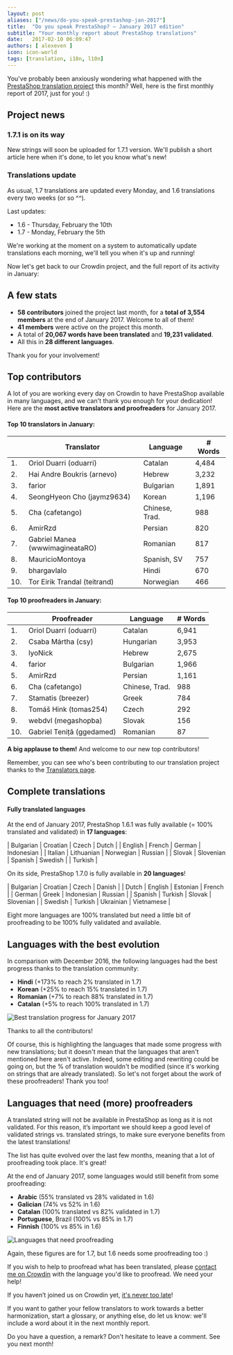```yaml
---
layout: post
aliases: ["/news/do-you-speak-prestashop-jan-2017"]
title:  "Do you speak PrestaShop? – January 2017 edition"
subtitle: "Your monthly report about PrestaShop translations"
date:   2017-02-10 06:09:47
authors: [ alexeven ]
icon: icon-world
tags: [translation, i18n, l10n]
---
```


You've probably been anxiously wondering what happened with the [PrestaShop translation project](https://crowdin.com/project/prestashop-official) this month? Well, here is the first monthly report of 2017, just for you! :)

## Project news


### 1.7.1 is on its way

New strings will soon be uploaded for 1.7.1 version. We'll publish a short article here when it's done, to let you know what's new!


### Translations update

As usual, 1.7 translations are updated every Monday, and 1.6 translations every two weeks (or so ^^).

Last updates:

* 1.6 - Thursday, February the 10th
* 1.7 - Monday, February the 5th

We're working at the moment on a system to automatically update translations each morning, we'll tell you when it's up and running!


Now let's get back to our Crowdin project, and the full report of its activity in January:

## A few stats

* **58 contributors** joined the project last month, for a **total of 3,554 members** at the end of January 2017. Welcome to all of them!
* **41 members** were active on the project this month.
* A total of **20,067 words have been translated** and **19,231 validated**.
* All this in **28 different languages**.

Thank you for your involvement!


## Top contributors

A lot of you are working every day on Crowdin to have PrestaShop available in many languages, and we can't thank you enough for your dedication! Here are the **most active translators and proofreaders** for January 2017.

#### Top 10 translators in January:

| |Translator | Language | # Words
|-|---------- | -------- | ----------------
 1. | Oriol Duarri (oduarri) | Catalan | 4,484
 2. | Hai Andre Boukris (arnevo) | Hebrew | 3,232
 3. | farior | Bulgarian | 1,891
 4. | SeongHyeon Cho (jaymz9634) | Korean | 1,196
 5. | Cha (cafetango) | Chinese, Trad. | 988
 6. | AmirRzd | Persian | 820
 7. | Gabriel Manea (wwwimagineataRO) | Romanian | 817
 8. | MauricioMontoya | Spanish, SV | 757
 9. | bhargavlalo | Hindi | 670
10. | Tor Eirik Trandal (teitrand) | Norwegian | 466


#### Top 10 proofreaders in January:

| | Proofreader | Language | # Words
|-| ---------- | -------- | ----------------
 1. | Oriol Duarri (oduarri) | Catalan | 6,941
 2. | Csaba Mártha (csy) | Hungarian | 3,953
 3. | lyoNick | Hebrew | 2,675
 4. | farior | Bulgarian | 1,966
 5. | AmirRzd | Persian | 1,161
 6. | Cha (cafetango) | Chinese, Trad. | 988
 7. | Stamatis (breezer) | Greek | 784
 8. | Tomáš Hink (tomas254)| Czech | 292
 9. | webdvl (megashopba) | Slovak | 156
10. | Gabriel Teniță (ggedamed) | Romanian | 87

**A big applause to them!** And welcome to our new top contributors!

Remember, you can see who's been contributing to our translation project thanks to the [Translators page](http://translators.prestashop.com/).


## Complete translations

#### Fully translated languages

At the end of January 2017, PrestaShop 1.6.1 was fully available (= 100% translated and validated) in **17 languages**:

| Bulgarian | Croatian | Czech | Dutch |
| English | French | German | Indonesian |
| Italian | Lithuanian | Norwegian | Russian |
| Slovak | Slovenian | Spanish | Swedish |
| Turkish |


On its side, PrestaShop 1.7.0 is fully available in **20 languages**!

| Bulgarian | Croatian | Czech | Danish |
| Dutch | English | Estonian | French |
| German | Greek | Indonesian | Russian |
| Spanish |  Turkish | Slovak | Slovenian |
| Swedish | Turkish | Ukrainian |  Vietnamese |


Eight more languages are 100% translated but need a little bit of proofreading to be 100% fully validated and available.



## Languages with the best evolution

In comparison with December 2016, the following languages had the best progress thanks to the translation community:

* **Hindi** (+173% to reach 2% translated in 1.7)
* **Korean** (+25% to reach 15% translated in 1.7)
* **Romanian** (+7% to reach 88% translated in 1.7)
* **Catalan** (+5% to reach 100% translated in 1.7)

![Best translation progress for January 2017](/assets/images/2017/02/Build_Crowdin_progress_Jan17.png)

Thanks to all the contributors!

Of course, this is highlighting the languages that made some progress with new translations; but it doesn't mean that the languages that aren't mentioned here aren't active. Indeed, some editing and rewriting could be going on, but the % of translation wouldn't be modified (since it's working on strings that are already translated). So let's not forget about the work of these proofreaders! Thank you too!

## Languages that need (more) proofreaders

A translated string will not be available in PrestaShop as long as it is not validated. For this reason, it’s important we should keep a good level of validated strings vs. translated strings, to make sure everyone benefits from the latest translations!

The list has quite evolved over the last few months, meaning that a lot of proofreading took place. It's great!

At the end of January 2017, some languages would still benefit from some proofreading:

* **Arabic** (55% translated vs 28% validated in 1.6)
* **Galician** (74% vs 52% in 1.6)
* **Catalan** (100% translated vs 82% validated in 1.7)
* **Portuguese**, Brazil (100% vs 85% in 1.7)
* **Finnish** (100% vs 85% in 1.6)

![Languages that need proofreading](/assets/images/2017/02/Build_Crowdin_proofreading_Jan17.png)

Again, these figures are for 1.7, but 1.6 needs some proofreading too :)

If you wish to help to proofread what has been translated, please [contact me on Crowdin](https://crowdin.com/profile/alex-even) with the language you'd like to proofread. We need your help!

If you haven’t joined us on Crowdin yet, [it's never too late](https://crowdin.com/project/prestashop-official)!

If you want to gather your fellow translators to work towards a better harmonization, start a glossary, or anything else, do let us know: we'll include a word about it in the next monthly report.

Do you have a question, a remark? Don't hesitate to leave a comment. See you next month!

